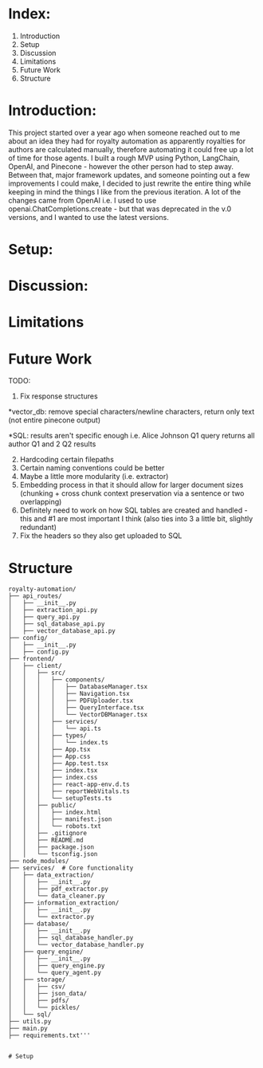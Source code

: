 # Index:

1. Introduction
2. Setup
3. Discussion
4. Limitations
5. Future Work
6. Structure

# Introduction:

This project started over a year ago when someone reached out to me about an idea they had for royalty automation as apparently royalties for authors are calculated manually, therefore automating it could free up a lot of time for those agents. I built a rough MVP using Python, LangChain, OpenAI, and Pinecone - however the other person had to step away. Between that, major framework updates, and someone pointing out a few improvements I could make, I decided to just rewrite the entire thing while keeping in mind the things I like from the previous iteration. A lot of the changes came from OpenAI i.e. I used to use openai.ChatCompletions.create - but that was deprecated in the v.0 versions, and I wanted to use the latest versions. 

# Setup:

# Discussion:

# Limitations

# Future Work

TODO:
1. Fix response structures 

*vector_db: remove special characters/newline characters, return only text (not entire pinecone output)

*SQL: results aren't specific enough i.e. Alice Johnson Q1 query returns all author Q1 and 2 Q2 results 

2. Hardcoding certain filepaths
3. Certain naming conventions could be better
4. Maybe a little more modularity (i.e. extractor)
5. Embedding process in that it should allow for larger document sizes (chunking + cross chunk context preservation via a sentence or two overlapping)
6. Definitely need to work on how SQL tables are created and handled - this and #1 are most important I think (also ties into 3 a little bit, slightly redundant)
7. Fix the headers so they also get uploaded to SQL


# Structure


```plaintext
royalty-automation/
├── api_routes/
│   ├── __init__.py
│   ├── extraction_api.py
│   ├── query_api.py
│   ├── sql_database_api.py
│   ├── vector_database_api.py
├── config/
│   ├── __init__.py
│   ├── config.py
├── frontend/
│   ├── client/
│   │   ├── src/
│   │   │   ├── components/
│   │   │   │   ├── DatabaseManager.tsx
│   │   │   │   ├── Navigation.tsx
│   │   │   │   ├── PDFUploader.tsx
│   │   │   │   ├── QueryInterface.tsx
│   │   │   │   └── VectorDBManager.tsx
│   │   │   ├── services/
│   │   │   │   └── api.ts
│   │   │   ├── types/
│   │   │   │   └── index.ts
│   │   │   ├── App.tsx
│   │   │   ├── App.css
│   │   │   ├── App.test.tsx
│   │   │   ├── index.tsx
│   │   │   ├── index.css
│   │   │   ├── react-app-env.d.ts
│   │   │   ├── reportWebVitals.ts
│   │   │   └── setupTests.ts
│   │   ├── public/
│   │   │   ├── index.html
│   │   │   ├── manifest.json
│   │   │   └── robots.txt
│   │   ├── .gitignore
│   │   ├── README.md
│   │   ├── package.json
│   │   └── tsconfig.json
├── node_modules/
├── services/  # Core functionality
│   ├── data_extraction/
│   │   ├── __init__.py
│   │   ├── pdf_extractor.py
│   │   └── data_cleaner.py
│   ├── information_extraction/
│   │   ├── __init__.py
│   │   └── extractor.py
│   ├── database/
│   │   ├── __init__.py
│   │   ├── sql_database_handler.py
│   │   └── vector_database_handler.py
│   ├── query_engine/
│   │   ├── __init__.py
│   │   ├── query_engine.py
│   │   └── query_agent.py
│   ├── storage/
│   │   ├── csv/
│   │   ├── json_data/
│   │   ├── pdfs/
│   │   └── pickles/
│   └── sql/
├── utils.py
├── main.py
├── requirements.txt'''


# Setup 

